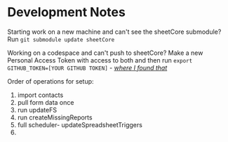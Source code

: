 # Development Notes

Starting work on a new machine and can't see the sheetCore submodule?  Run ``git submodule update sheetCore``

Working on a codespace and can't push to sheetCore?  Make a new Personal Access Token with access to both and then run ``export GITHUB_TOKEN=[YOUR GITHUB TOKEN]`` - *[where I found that](https://github.com/community/community/discussions/7795)*

Order of operations for setup:
1. import contacts
2. pull form data once
3. run updateFS
4. run createMissingReports
5. full scheduler- updateSpreadsheetTriggers
6. 
